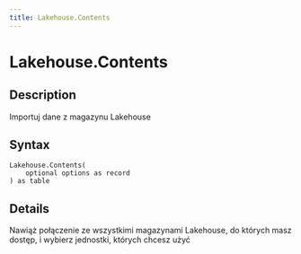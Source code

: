 ```yaml
---
title: Lakehouse.Contents
---
```


# Lakehouse.Contents


## Description

Importuj dane z magazynu Lakehouse


## Syntax

```powerquery
Lakehouse.Contents(
    optional options as record
) as table
```


## Details

Nawiąż połączenie ze wszystkimi magazynami Lakehouse, do których masz dostęp, i wybierz jednostki, których chcesz użyć


